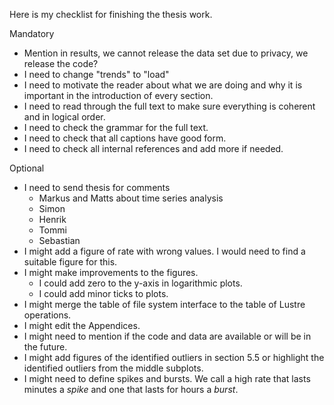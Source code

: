 Here is my checklist for finishing the thesis work.

Mandatory
- Mention in results, we cannot release the data set due to privacy, we release the code?
- I need to change "trends" to "load"
- I need to motivate the reader about what we are doing and why it is important in the introduction of every section.
- I need to read through the full text to make sure everything is coherent and in logical order.
- I need to check the grammar for the full text.
- I need to check that all captions have good form.
- I need to check all internal references and add more if needed.

Optional
- I need to send thesis for comments
    - Markus and Matts about time series analysis
    - Simon
    - Henrik
    - Tommi
    - Sebastian
- I might add a figure of rate with wrong values.
  I would need to find a suitable figure for this.
- I might make improvements to the figures.
    - I could add zero to the y-axis in logarithmic plots.
    - I could add minor ticks to plots.
- I might merge the table of file system interface to the table of Lustre operations.
- I might edit the Appendices.
- I might need to mention if the code and data are available or will be in the future.
- I might add figures of the identified outliers in section 5.5 or highlight the identified outliers from the middle subplots.
- I might need to define spikes and bursts.
  We call a high rate that lasts minutes a *spike* and one that lasts for hours a *burst*.

